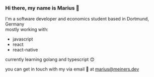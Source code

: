 ### Hi there, my name is Marius 👋

I'm a software developer and economics student based in Dortmund, Germany  
mostly working with:
- javascript
- react
- react-native

currently learning golang and typescript 😊

you can get in touch with my via email 📧 at marius@meiners.dev
